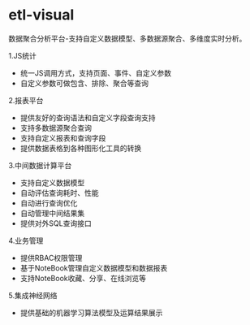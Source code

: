 # etl-visual
数据聚合分析平台-支持自定义数据模型、多数据源聚合、多维度实时分析。

1.JS统计

- 统一JS调用方式，支持页面、事件、自定义参数
- 自定义参数可做包含、排除、聚合等查询

2.报表平台

- 提供友好的查询语法和自定义字段查询支持
- 支持多数据源聚合查询
- 支持自定义报表和查询字段
- 提供数据表格到各种图形化工具的转换

3.中间数据计算平台

- 支持自定义数据模型
- 自动评估查询耗时、性能
- 自动进行查询优化
- 自动管理中间结果集
- 提供对外SQL查询接口

4.业务管理

- 提供RBAC权限管理
- 基于NoteBook管理自定义数据模型和数据报表
- 支持NoteBook收藏、分享、在线浏览等

5.集成神经网络

- 提供基础的机器学习算法模型及运算结果展示